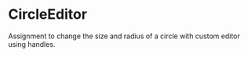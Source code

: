 # CircleEditor
Assignment to change the size and radius of a circle with custom editor using handles.
